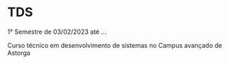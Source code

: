 # TDS

1° Semestre de 03/02/2023 até ...

 Curso técnico em desenvolvimento de sistemas no Campus avançado de Astorga
